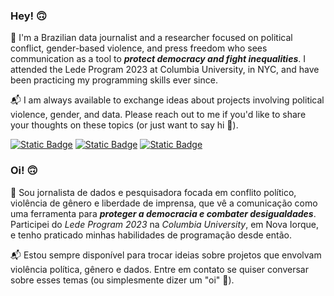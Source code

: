 ### Hey! 🙃

💬 I'm a Brazilian data journalist and a researcher focused on political conflict, gender-based violence, and press freedom who sees communication as a tool to ***protect democracy and fight inequalities***. I attended the Lede Program 2023 at Columbia University, in NYC, and have been practicing my programming skills ever since.

📬 I am always available to exchange ideas about projects involving political violence, gender, and data. Please reach out to me if you'd like to share your thoughts on these topics (or just want to say hi :wave:).

[![Static Badge](https://img.shields.io/badge/website-green?style=for-the-badge&color=%2368B26F)](https://www.rafaelasinderski.com.br/en/)
[![Static Badge](https://img.shields.io/badge/twitter-green?style=for-the-badge&logo=twitter&logoColor=white&color=%2368B26F)](https://twitter.com/sinderskir)
[![Static Badge](https://img.shields.io/badge/linkedin-green?style=for-the-badge&logo=linkedin&logoColor=white&color=%2368B26F)](https://www.linkedin.com/in/rafaelasinderski/)

### Oi! 🙃

💬 Sou jornalista de dados e pesquisadora focada em conflito político, violência de gênero e liberdade de imprensa, que vê a comunicação como uma ferramenta para ***proteger a democracia e combater desigualdades***. Participei do *Lede Program 2023* na *Columbia University*, em Nova Iorque, e tenho praticado minhas habilidades de programação desde então.

📬 Estou sempre disponível para trocar ideias sobre projetos que envolvam violência política, gênero e dados. Entre em contato se quiser conversar sobre esses temas (ou simplesmente dizer um "oi" :wave:).
